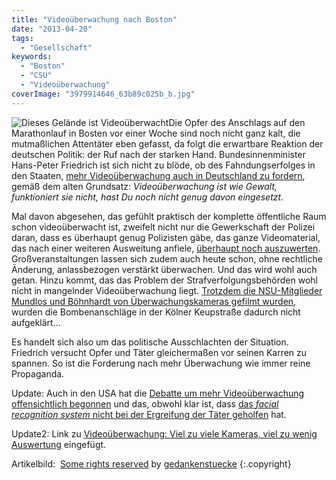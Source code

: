 ```yaml
---
title: "Videoüberwachung nach Boston"
date: "2013-04-20"
tags:
  - "Gesellschaft"
keywords:
  - "Boston"
  - "CSU"
  - "Videoüberwachung"
coverImage: "3979914646_63b89c025b_b.jpg"
---
```


![Dieses Gelände ist Videoüberwacht](/images/3979914646_63b89c025b_b-300x200.jpg)Die Opfer des Anschlags auf den Marathonlauf in Bosten vor einer Woche sind noch nicht ganz kalt, die mutmaßlichen Attentäter eben gefasst, da folgt die erwartbare Reaktion der deutschen Politik: der Ruf nach der starken Hand. Bundesinnenminister Hans-Peter Friedrich ist sich nicht zu blöde, ob des Fahndungserfolges in den Staaten, [mehr Videoüberwachung auch in Deutschland zu fordern](http://www.spiegel.de/politik/deutschland/nach-boston-anschlag-friedrich-will-videoueberwachung-ausweiten-a-895564.html), gemäß dem alten Grundsatz: _Videoüberwachung ist wie Gewalt, funktioniert sie nicht, hast Du noch nicht genug davon eingesetzt_.

Mal davon abgesehen, das gefühlt praktisch der komplette öffentliche Raum schon videoüberwacht ist, zweifelt nicht nur die Gewerkschaft der Polizei daran, dass es überhaupt genug Polizisten gäbe, das ganze Videomaterial, das nach einer weiteren Ausweitung anfiele, [überhaupt noch auszuwerten](http://www.spiegel.de/politik/ausland/videoueberwachung-europa-ruestet-weiter-auf-a-896762.html). Großveranstaltungen lassen sich zudem auch heute schon, ohne rechtliche Änderung, anlassbezogen verstärkt überwachen. Und das wird wohl auch getan. Hinzu kommt, das das Problem der Strafverfolgungsbehörden wohl nicht in mangelnder Videoüberwachung liegt. [Trotzdem die NSU-Mitglieder Mundlos und Böhnhardt von Überwachungskameras gefilmt wurden](http://www.ksta.de/koeln/keupstrasse-neue-details-zu-den-nsu-anschlaegen,15187530,21077806.html), wurden die Bombenanschläge in der Kölner Keupstraße dadurch nicht aufgeklärt…

Es handelt sich also um das politische Ausschlachten der Situation. Friedrich versucht Opfer und Täter gleichermaßen vor seinen Karren zu spannen. So ist die Forderung nach mehr Überwachung wie immer reine Propaganda.

Update: Auch in den USA hat die [Debatte um mehr Videoüberwachung offensichtlich begonnen](http://boingboing.net/2013/04/21/prediction-success-from-bosto.html "Prediction: success from Boston surveillance in bombing manhunt will lead to more spying everywhere") und das, obwohl klar ist, dass [das _facial recognition system_ nicht bei der Ergreifung der Täter geholfen](http://arstechnica.com/2013/04/boston-police-chief-facial-recognition-didnt-help-find-bombing-suspects/ "Boston Police Chief: facial recognition didn't help find bombing suspects") hat.

Update2: Link zu [Videoüberwachung: Viel zu viele Kameras, viel zu wenig Auswertung](http://www.spiegel.de/politik/ausland/videoueberwachung-europa-ruestet-weiter-auf-a-896762.html) eingefügt.

Artikelbild:  [Some rights reserved](http://creativecommons.org/licenses/by-sa/2.0/ "Attribution-ShareAlike License") by [gedankenstuecke](http://www.flickr.com/photos/gedankenstuecke/)  {:.copyright}
